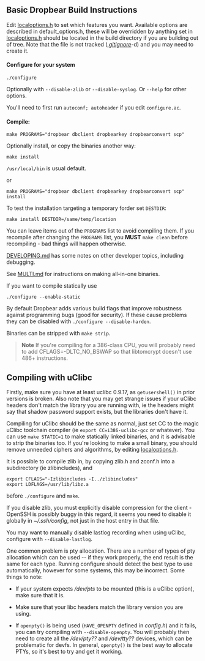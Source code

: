 ## Basic Dropbear Build Instructions

Edit [localoptions.h](./localoptions.h) to set which features you want. Available options are described in default_options.h, these will be overridden by anything set in [localoptions.h](./localoptions.h) should be located in the build directory if you are building out of tree.
Note that the file is not tracked ([*.gitignore*](.gitignore)-d) and you may need to create it.

#### Configure for your system
```
./configure
```
Optionally with `--disable-zlib` or `--disable-syslog`.
Or `--help` for other options.

You'll need to first run `autoconf; autoheader` if you edit `configure.ac`.

#### Compile:

```
make PROGRAMS="dropbear dbclient dropbearkey dropbearconvert scp"
```

Optionally install, or copy the binaries another way:

```
make install
```
`/usr/local/bin` is usual default.

or

```
make PROGRAMS="dropbear dbclient dropbearkey dropbearconvert scp" install
```

To test the installation targeting a temporary forder set `DESTDIR`:
```
make install DESTDIR=/same/temp/location
```

You can leave items out of the `PROGRAMS` list to avoid compiling them. If you recompile after changing the `PROGRAMS` list, you **MUST** `make clean` before recompiling - bad things will happen otherwise.

[DEVELOPING.md](DEVELOPING.md) has some notes on other developer topics, including debugging.

See [MULTI.md](MULTI.md) for instructions on making all-in-one binaries.

If you want to compile statically use
```
./configure --enable-static
```

By default Dropbear adds various build flags that improve robustness against programming bugs (good for security). If these cause problems they can be disabled with `./configure --disable-harden`.

Binaries can be stripped with `make strip`.

> **Note**
> If you're compiling for a 386-class CPU, you will probably need to add CFLAGS=-DLTC_NO_BSWAP so that libtomcrypt doesn't use 486+ instructions.

## Compiling with uClibc

Firstly, make sure you have at least uclibc 0.9.17, as `getusershell()` in prior versions is broken. Also note that you may get strange issues if your uClibc headers don't match the library you are running with, ie the headers might say that shadow password support exists, but the libraries don't have it.

Compiling for uClibc should be the same as normal, just set CC to the magic uClibc toolchain compiler (ie `export CC=i386-uclibc-gcc` or whatever). You can use `make STATIC=1` to make statically linked binaries, and it is advisable to strip the binaries too. If you're looking to make a small binary, you should remove unneeded ciphers and algorithms, by editing [localoptions.h](./localoptions.h).

It is possible to compile zlib in, by copying zlib.h and zconf.h into a subdirectory (ie zlibincludes), and

```
export CFLAGS="-Izlibincludes -I../zlibincludes"
export LDFLAGS=/usr/lib/libz.a
```
before `./configure` and `make`.

If you disable zlib, you must explicitly disable compression for the client - OpenSSH is possibly buggy in this regard, it seems you need to disable it globally in *~/.ssh/config*, not just in the host entry in that file.

You may want to manually disable lastlog recording when using uClibc, configure with `--disable-lastlog`.

One common problem is pty allocation. There are a number of types of pty allocation which can be used -- if they work properly, the end result is the same for each type. Running configure should detect the best type to use automatically, however for some systems, this may be incorrect. Some
things to note:

* If your system expects */dev/pts* to be mounted (this is a uClibc option), make sure that it is.

* Make sure that your libc headers match the library version you are using.

* If `openpty()` is being used (`HAVE_OPENPTY` defined in *config.h*) and it fails, you can try compiling with `--disable-openpty`. You will probably then need to create all the */dev/pty??* and */dev/tty??* devices, which can be problematic for devfs. In general, `openpty()` is the best way to allocate PTYs, so it's best to try and get it working.
